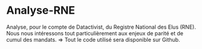 # Analyse-RNE
Analyse, pour le compte de Datactivist, du Registre National des Elus (RNE). 
Nous nous intéressons tout particulièrement aux enjeux de parité et de cumul des mandats.
=> Tout le code utilisé sera disponible sur Github.
